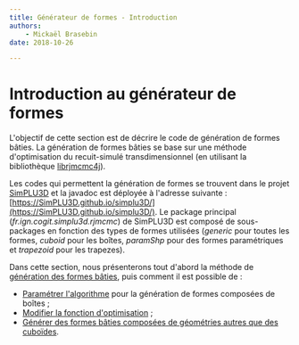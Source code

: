 ```yaml
---
title: Générateur de formes - Introduction
authors:
    - Mickaël Brasebin
date: 2018-10-26

---
```


# Introduction au générateur de formes

L'objectif de cette section est de décrire le code de génération de formes bâties. La génération de formes bâties se base sur une méthode d'optimisation du recuit-simulé transdimensionnel (en utilisant la bibliothèque [librjmcmc4j](https://github.com/IGNF/librjmcmc4j)).

Les codes qui permettent la génération de formes se trouvent dans le projet [SimPLU3D](https://github.com/SimPLU3D/simplu3D) et la javadoc est déployée à l'adresse suivante :  [https://SimPLU3D.github.io/simplu3D/](https://SimPLU3D.github.io/simplu3D/). Le package principal (*fr.ign.cogit.simplu3d.rjmcmc*) de SimPLU3D est composé de sous-packages en fonction des types de formes utilisées (*generic* pour toutes les formes, *cuboid* pour les boîtes, *paramShp* pour des formes paramétriques et *trapezoid* pour les trapezes).

Dans cette section, nous présenterons tout d'abord la méthode de [génération des formes bâties](principe.md), puis comment il est possible de :

- [Paramétrer l'algorithme](custom-generator.md) pour la génération de formes composées de boîtes ;
- [Modifier la fonction d'optimisation](custom-generator.md) ;
- [Générer des formes bâties composées de géométries autres que des cuboïdes](custom-shape.md).
